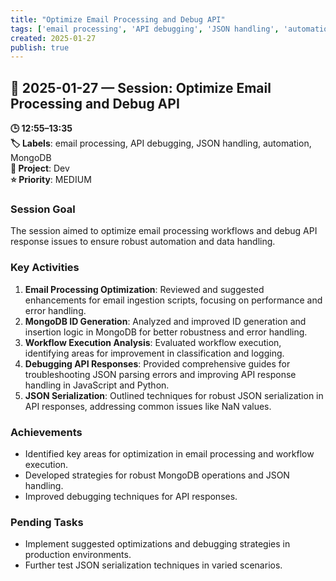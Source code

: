 ```yaml
---
title: "Optimize Email Processing and Debug API"
tags: ['email processing', 'API debugging', 'JSON handling', 'automation', 'MongoDB']
created: 2025-01-27
publish: true
---
```


## 📅 2025-01-27 — Session: Optimize Email Processing and Debug API

**🕒 12:55–13:35**  
**🏷️ Labels**: email processing, API debugging, JSON handling, automation, MongoDB  
**📂 Project**: Dev  
**⭐ Priority**: MEDIUM  


### Session Goal
The session aimed to optimize email processing workflows and debug API response issues to ensure robust automation and data handling.

### Key Activities
1. **Email Processing Optimization**: Reviewed and suggested enhancements for email ingestion scripts, focusing on performance and error handling.
2. **MongoDB ID Generation**: Analyzed and improved ID generation and insertion logic in MongoDB for better robustness and error handling.
3. **Workflow Execution Analysis**: Evaluated workflow execution, identifying areas for improvement in classification and logging.
4. **Debugging API Responses**: Provided comprehensive guides for troubleshooting JSON parsing errors and improving API response handling in JavaScript and Python.
5. **JSON Serialization**: Outlined techniques for robust JSON serialization in API responses, addressing common issues like NaN values.

### Achievements
- Identified key areas for optimization in email processing and workflow execution.
- Developed strategies for robust MongoDB operations and JSON handling.
- Improved debugging techniques for API responses.

### Pending Tasks
- Implement suggested optimizations and debugging strategies in production environments.
- Further test JSON serialization techniques in varied scenarios.
